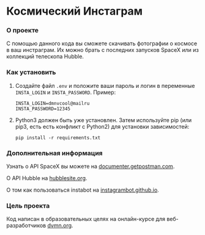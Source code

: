 # Космический Инстаграм

### О проекте
С помощью данного кода вы сможете скачивать фотографии о космосе в ваш инстраграм.
Их можно брать с последних запусков SpaceX или из коллекций телескопа Hubble.
 
### Как установить
1. Создайте файл `.env` и положите ваши пароль и логин в переменные `INSTA_LOGIN` и `INSTA_PASSWORD`. Пример: 
    ```
    INSTA_LOGIN=dmnvcool@mailru
    INSTA_PASSWORD=12345
    ```

2. Python3 должен быть уже установлен. Затем используйте pip (или pip3, есть есть конфликт с Python2) для установки зависимостей:
    ```
    pip install -r requirements.txt
    ```

### Дополнительная информация
Узнать о API SpaceX вы можете на [documenter.getpostman.com](https://documenter.getpostman.com/view/2025350/RWaEzAiG#bc65ba60-decf-4289-bb04-4ca9df01b9c1).

О API Hubble на [hubblesite.org](http://hubblesite.org/api/documentation).

О том как пользоваться instabot на [instagrambot.github.io](https://instagrambot.github.io/docs/en/For_developers.html#photos).

### Цель проекта

Код написан в образовательных целях на онлайн-курсе для веб-разработчиков [dvmn.org](https://dvmn.org/).